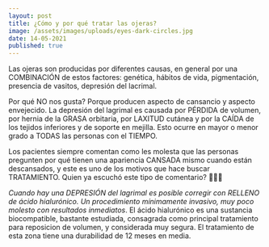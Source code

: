```yaml
---
layout: post
title: ¿Cómo y por qué tratar las ojeras?
image: /assets/images/uploads/eyes-dark-circles.jpg
date: 14-05-2021
published: true
---
```

Las ojeras son producidas por diferentes causas, en general por una COMBINACIÓN de estos factores: genética, hábitos de vida, pigmentación, presencia de vasitos, depresión del lacrimal.

Por qué NO nos gusta? Porque producen aspecto de cansancio y aspecto envejecido. 
La depresión del lagrimal es causada por PÉRDIDA de volumen, por hernia de la GRASA orbitaria, por LAXITUD cutánea y por la CAÍDA de los tejidos inferiores y de soporte en mejilla. Esto ocurre en mayor o menor grado a TODAS las personas con el TIEMPO.

Los pacientes siempre comentan como les molesta que las personas pregunten por qué tienen una apariencia CANSADA mismo cuando están descansados, y este es uno de los motivos que hace buscar TRATAMIENTO. Quien ya escuchó este tipo de comentario? 🙋🏻‍♀️

*Cuando hay una DEPRESIÓN del lagrimal es posible corregir con RELLENO de ácido hialurónico. Un procedimiento mínimamente invasivo, muy poco molesto con resultados inmediatos*. El ácido hialurónico es una sustancia biocompatible, bastante estudiada, consagrada como principal tratamiento para reposicion de volumen, y considerada muy segura. El tratamiento de esta zona tiene una durabilidad de 12 meses en media.